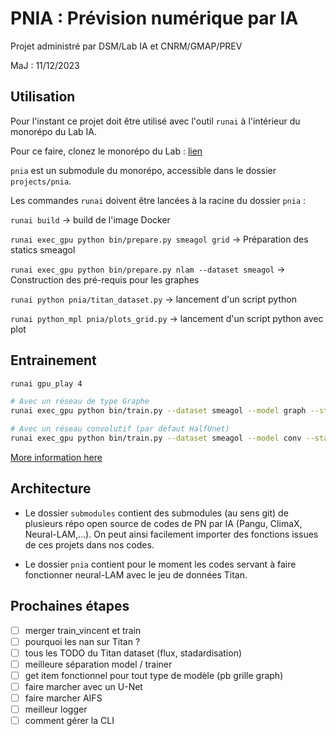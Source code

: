 # PNIA : Prévision numérique par IA

Projet administré par DSM/Lab IA et CNRM/GMAP/PREV

MaJ : 11/12/2023

## Utilisation

Pour l'instant ce projet doit être utilisé avec l'outil `runai` à l'intérieur du monorépo du Lab IA.

Pour ce faire, clonez le monorépo du Lab : [lien](https://git.meteo.fr/dsm-labia/monorepo4ai)

`pnia` est un submodule du monorépo, accessible dans le dossier `projects/pnia`.

Les commandes `runai` doivent être lancées à la racine du dossier `pnia` :

```runai build```  -> build de l'image Docker

```runai exec_gpu python bin/prepare.py smeagol grid```  -> Préparation des statics smeagol

```runai exec_gpu python bin/prepare.py nlam --dataset smeagol``` -> Construction des pré-requis pour les graphes

```runai python pnia/titan_dataset.py``` -> lancement d'un script python

```runai python_mpl pnia/plots_grid.py``` -> lancement d'un script python avec plot

## Entrainement

```bash
runai gpu_play 4

# Avec un réseau de type Graphe
runai exec_gpu python bin/train.py --dataset smeagol --model graph --standardize --gpus 4

# Avec un réseau convolutif (par défaut HalfUnet)
runai exec_gpu python bin/train.py --dataset smeagol --model conv --standardize --gpus 4
```
[More information here](./bin/Readme.md)

## Architecture

- Le dossier `submodules` contient des submodules (au sens git) de plusieurs répo open source de codes de PN par IA (Pangu, ClimaX, Neural-LAM,...). On peut ainsi facilement importer des fonctions issues de ces projets dans nos codes.

- Le dossier `pnia` contient pour le moment les codes servant à faire fonctionner neural-LAM avec le jeu de données Titan.

## Prochaines étapes

- [ ]  merger train_vincent et train
- [ ]  pourquoi les nan sur Titan ?
- [ ]  tous les TODO du Titan dataset (flux, stadardisation)
- [ ]  meilleure séparation model / trainer
- [ ]  get item fonctionnel pour tout type de modèle (pb grille graph)
- [ ]  faire marcher avec un U-Net
- [ ]  faire marcher AIFS
- [ ]  meilleur logger
- [ ]  comment gérer la CLI